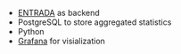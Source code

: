 * [ENTRADA](https://github.com/sidn/entrada) as backend
* PostgreSQL to store aggregated statistics
* Python
* [Grafana](https://grafana.com) for visialization
            
           
